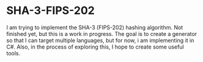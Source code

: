 # SHA-3-FIPS-202
I am trying to implement the SHA-3 (FIPS-202) hashing algorithm. Not finished yet, but this is a work in progress. The goal is to create a generator so that I can target multiple languages, but for now, i am implementing it in C#. Also, in the process of exploring this, I hope to create some useful tools.
